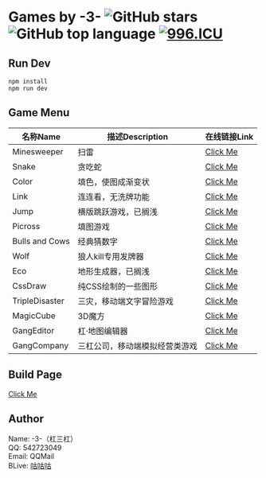 # Games by -3- ![GitHub stars](https://img.shields.io/github/stars/lucky131/Games.svg?style=social) ![GitHub top language](https://img.shields.io/github/languages/top/lucky131/Games.svg) [![996.ICU](https://img.shields.io/badge/link-996.icu-red.svg)](https://996.icu)
## Run Dev
```
npm install
npm run dev
```
## Game Menu
名称Name | 描述Description | 在线链接Link
--- | --- | ---
Minesweeper     | 扫雷 | [Click Me](https://lucky131.github.io/GamesPage/#/minesweeper)
Snake           | 贪吃蛇 | [Click Me](https://lucky131.github.io/GamesPage/#/snake)
Color           | 填色，使图成渐变状 | [Click Me](https://lucky131.github.io/GamesPage/#/color)
Link            | 连连看，无洗牌功能 | [Click Me](https://lucky131.github.io/GamesPage/#/link)
Jump            | 横版跳跃游戏，已搁浅 | [Click Me](https://lucky131.github.io/GamesPage/#/jump)
Picross         | 填图游戏 | [Click Me](https://lucky131.github.io/GamesPage/#/picross)
Bulls and Cows  | 经典猜数字 | [Click Me](https://lucky131.github.io/GamesPage/#/digital)
Wolf            | 狼人kill专用发牌器 | [Click Me](https://lucky131.github.io/GamesPage/#/wolf)
Eco             | 地形生成器，已搁浅 | [Click Me](https://lucky131.github.io/GamesPage/#/eco)
CssDraw         | 纯CSS绘制的一些图形 | [Click Me](https://lucky131.github.io/GamesPage/#/cssDraw)
TripleDisaster  | 三灾，移动端文字冒险游戏 | [Click Me](https://lucky131.github.io/GamesPage/#/tripleDisaster)
MagicCube       | 3D魔方 | [Click Me](https://lucky131.github.io/GamesPage/#/magicCube)
GangEditor      | 杠·地图编辑器 | [Click Me](https://lucky131.github.io/GamesPage/#/gangEditor)
GangCompany     | 三杠公司，移动端模拟经营类游戏 | [Click Me](https://lucky131.github.io/GamesPage/#/GangCompany)

## Build Page
[Click Me](https://lucky131.github.io/GamesPage/)
## Author
Name: -3-（杠三杠）  
QQ: 542723049  
Email: QQMail  
BLive: [咕咕咕](https://live.bilibili.com/38115)  
